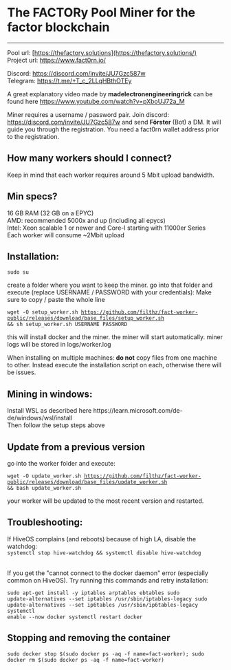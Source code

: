 <h1>The FACTORy Pool Miner for the factor blockchain</h1>

<hr/>

Pool url: [https://thefactory.solutions](https://thefactory.solutions/) <br/>
Project url: https://www.fact0rn.io/ 

Discord: https://discord.com/invite/JU7Gzc587w<br/>
Telegram: https://t.me/+T_c_2LLqHBthOTEy

A great explanatory video made by <b>madelectronengineeringrick</b>
can be found here https://www.youtube.com/watch?v=pXboUJ72a_M

Miner requires a username / password pair. Join discord: https://discord.com/invite/JU7Gzc587w and send <b>Förster</b> (Bot) a DM. It will guide you through the registration. You need a fact0rn wallet address prior to the registration.

<h2>How many workers should I connect?</h2>
Keep in mind that each worker requires around 5 Mbit upload bandwidth. 

<h2>Min specs?</h2> 
16 GB RAM (32 GB on a EPYC)<br/>
AMD: recommended 5000x and up (including all epycs)<br/>
Intel: Xeon scalable 1 or newer and Core-I starting with 11000er Series <br/>
Each worker will consume ~2Mbit upload

<h2>Installation:</h2>
<code>sudo su</code><br/>

create a folder where you want to keep the miner.
go into that folder and execute (replace USERNAME / PASSWORD with your credentials):
Make sure to copy / paste the whole line

<code>wget -O setup_worker.sh https://github.com/filthz/fact-worker-public/releases/download/base_files/setup_worker.sh && sh setup_worker.sh USERNAME PASSWORD</code>

this will install docker and the miner. the miner will start automatically.
miner logs will be stored in logs/worker.log 

When installing on multiple machines: <b>do not</b> copy files from one machine to other. Instead execute the installation script on each, otherwise there will be issues.

<h2>Mining in windows:</h2>
Install WSL as described here https://learn.microsoft.com/de-de/windows/wsl/install <br/>
Then follow the setup steps above

<h2>Update from a previous version</h2>
go into the worker folder and execute:

<code>wget -O update_worker.sh https://github.com/filthz/fact-worker-public/releases/download/base_files/update_worker.sh && bash update_worker.sh</code>

your worker will be updated to the most recent version and restarted.

<h2>Troubleshooting:</h2>
If HiveOS complains (and reboots) because of high LA, disable the watchdog:<br/>
<code>systemctl stop hive-watchdog && systemctl disable hive-watchdog</code><br/><br/>

If you get the "cannot connect to the docker daemon" error (especially common on HiveOS). Try running this commands and retry installation:<br/>

<code>sudo apt-get install -y iptables arptables ebtables
sudo update-alternatives --set iptables /usr/sbin/iptables-legacy
sudo update-alternatives --set ip6tables /usr/sbin/ip6tables-legacy
systemctl enable --now docker
systemctl restart docker
</code>

<h2>Stopping and removing the container</h2>
<code>sudo docker stop $(sudo docker ps -aq -f name=fact-worker); sudo docker rm $(sudo docker ps -aq -f name=fact-worker)</code>
